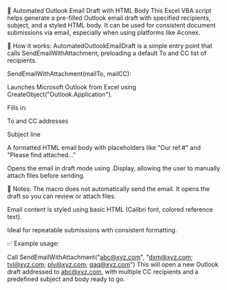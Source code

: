 📧 Automated Outlook Email Draft with HTML Body
This Excel VBA script helps generate a pre-filled Outlook email draft with specified recipients, subject, and a styled HTML body. It can be used for consistent document submissions via email, especially when using platforms like Aconex.

🔹 How it works:
AutomatedOutlookEmailDraft is a simple entry point that calls SendEmailWithAttachment, preloading a default To and CC list of recipients.

SendEmailWithAttachment(mailTo, mailCC):

Launches Microsoft Outlook from Excel using CreateObject("Outlook.Application").

Fills in:

To and CC addresses

Subject line

A formatted HTML email body with placeholders like "Our ref.#" and "Please find attached..."

Opens the email in draft mode using .Display, allowing the user to manually attach files before sending.

📌 Notes:
The macro does not automatically send the email. It opens the draft so you can review or attach files.

Email content is styled using basic HTML (Calibri font, colored reference text).

Ideal for repeatable submissions with consistent formatting.

✅ Example usage:

Call SendEmailWithAttachment("abc@xyz.com", "dxm@xyz.com; tvl@xyz.com; plv@xyz.com; qaq@xyz.com")
This will open a new Outlook draft addressed to abc@xyz.com, with multiple CC recipients and a predefined subject and body ready to go.

